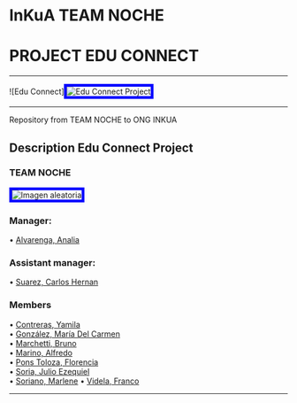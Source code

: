 # InKuA TEAM NOCHE
# PROJECT EDU CONNECT 


-----

![Edu Connect]<img src="https://freeimage.host/i/JKFDMXa" alt="Edu Connect Project" style="border: 5px solid blue">

-----

Repository from TEAM NOCHE to ONG INKUA

## Description Edu Connect Project




### TEAM NOCHE
<img src="https://user-images.githubusercontent.com/101668956/235321849-c1ba3554-2854-4295-9dff-1c4eba771c52.jpg" alt="Imagen aleatoria" style="border: 5px solid blue">

### Manager:

• [Alvarenga, Analia](https://github.com/RastaLunaRL)  

### Assistant manager:

• [Suarez, Carlos Hernan](https://github.com/Hernan-DOS)   

### Members
• [Contreras, Yamila](https://github.com/Yami-Contreras)  
• [González, María Del Carmen](https://github.com/uninstallrar)  
• [Marchetti, Bruno](https://github.com/Br1marchetti)  
• [Marino, Alfredo](https://github.com/AlfredoMarino123)  
• [Pons Toloza, Florencia](https://github.com/FlorPons)  
• [Soria, Julio Ezequiel](https://github.com/kelo72)   
• [Soriano, Marlene](https://github.com/Marlenesoriano) 
• [Videla, Franco](https://github.com/odin1301)

----
